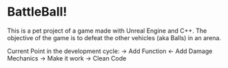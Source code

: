 # BattleBall!

This is a pet project of a game made with Unreal Engine and C++. The objective of the game is to defeat the other vehicles (aka Balls) in an arena.


Current Point in the development cycle:
-> Add Function <- Add Damage Mechanics
-> Make it work 
-> Clean Code 
